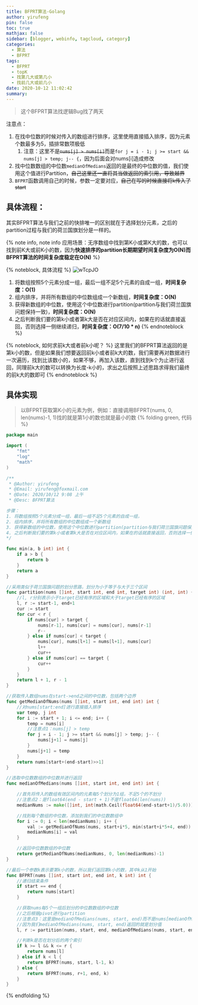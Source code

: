 ```yaml
---
title: BFPRT算法-Golang
author: yirufeng
pin: false
toc: true
mathjax: false
sidebar: [blogger, webinfo, tagcloud, category]
categories:
  - 算法
  - BFPRT
tags:
  - BFPRT
  - topK
  - 找第几大或第几小
  - 找前几大或前几小
date: 2020-10-12 11:02:42
summary:
---
```


> 这个BFPRT算法找逻辑Bug找了两天

注意点：
1. 在找中位数的时候对传入的数组进行排序，这里使用直接插入排序，因为元素个数最多为5，插排常数项极低
   1. 注意：这里不是~~`nums[j] > nums[i]`~~而是`for j = i - 1; j >= start && nums[j] > temp; j-- {`，因为后面会对nums[i]造成修改
2. 找中位数数组的中位数`medianOfMedians`返回的是最终的中位数的值，我们使用这个值进行Partition，~~自己这里还一直将其当做返回的索引用，导致越界~~
3. `BFPRT`函数调用自己的时候，参数一定要对应，~~自己在写的时候直接将k传入了start~~

<!-- more -->


## 具体流程：
其实BFPRT算法与我们之前的快排唯一的区别就在于选择划分元素，之后的partition过程与我们的荷兰国旗划分是一样的。

{% note info, note info 应用场景：无序数组中找到第K小或第K大的数，也可以找到前K大或前K小的数，因为**快速排序的partition长期期望时间复杂度为O(N)而BFPRT算法的时间复杂度稳定在O(N)** %}

{% noteblock, 具体流程 %}
![wTcpJO](https://cdn.jsdelivr.net/gh/sivanWu0222/ImageHosting@master/uPic/wTcpJO.png)
1. 将数组按照5个元素分成一组，最后一组不足5个元素的自成一组，**时间复杂度：O(1)**
2. 组内排序，并将所有数组的中位数组成一个新数组，**时间复杂度：O(N)**
3. 获得新数组的中位数，使用这个中位数进行partition(partition与我们荷兰国旗问题保持一致)，**时间复杂度：O(N)**
4. 之后判断我们要的第k小或者第k大是否在对应区间内，如果在的话就直接返回，否则选择一侧继续递归，**时间复杂度：O(7/10 * n)**
{% endnoteblock %}

{% noteblock, 如何求前k大或者前k小呢？ %}
这里我们的BFPRT算法返回的是第k小的数，但是如果我们想要返回前k小或者前k大的数，我们需要再对数据进行一次遍历，找到比该数小的，如果不够，再加入该数，直到找到k个为止进行返回，同理前k大的数可以转换为长度-k小的，求出之后按照上述思路求得我们最终的前k大的数即可
{% endnoteblock %}


## 具体实现
> 以BFPRT获取第K小的元素为例，例如：直接调用BFPRT(nums, 0, len(nums)-1, 1)找的就是第1小的数也就是最小的数
{% folding green, 代码 %}
```go
package main

import (
	"fmt"
	"log"
	"math"
)

/**
 * @Author: yirufeng
 * @Email: yirufeng@foxmail.com
 * @Date: 2020/10/12 9:08 上午
 * @Desc: BFPRT算法

步骤：
1. 将数组按照5个元素分成一组，最后一组不足5个元素的自成一组，
2. 组内排序，并将所有数组的中位数组成一个新数组
3. 获得新数组的中位数，使用这个中位数进行partition(partition与我们荷兰国旗问题保持一致)
4. 之后判断我们要的第k小或者第k大是否在对应区间内，如果在的话就直接返回，否则选择一侧继续递归
*/

func min(a, b int) int {
	if a > b {
		return b
	}
	return a
}

//采用类似于荷兰国旗问题的划分思路，划分为小于等于与大于三个区间
func partition(nums []int, start int, end int, target int) (int, int) {
	//l, r分别表示小于target已经有序的区域和大于target已经有序的区域
	l, r := start-1, end+1
	cur := start
	for cur < r {
		if nums[cur] > target {
			nums[r-1], nums[cur] = nums[cur], nums[r-1]
			r--
		} else if nums[cur] < target {
			nums[cur], nums[l+1] = nums[l+1], nums[cur]
			l++
			cur++
		} else if nums[cur] == target {
			cur++
		}
	}
	return l + 1, r - 1
}

//获取传入数组nums在start->end之间的中位数，包括两个边界
func getMedianOfNums(nums []int, start int, end int) int {
	//对nums[start:end]进行直接插入排序
	var temp, j int
	for i := start + 1; i <= end; i++ {
		temp = nums[i]
		//注意点1：nums[j] > temp
		for j = i - 1; j >= start && nums[j] > temp; j-- {
			nums[j+1] = nums[j]
		}
		nums[j+1] = temp
	}
	return nums[start+(end-start)>>1]
}

//选取中位数数组的中位数并进行返回
func medianOfMedians(nums []int, start int, end int) int {

	//首先将传入的数组有效区间内的元素每5个划分为1组，不足5个的不划分
	//注意点2：是float64(end - start + 1)不是float64(len(nums))
	medianNums := make([]int, int(math.Ceil(float64(end-start+1)/5.0)))

	//找到每个数组的中位数，添加到我们的中位数数组中
	for i := 0; i < len(medianNums); i++ {
		val := getMedianOfNums(nums, start+i*5, min(start+i*5+4, end))
		medianNums[i] = val
	}

	//返回中位数数组的中位数
	return getMedianOfNums(medianNums, 0, len(medianNums)-1)
}

//最后一个参数k表示要第k小的数，所以我们返回第k小的数，其中k从1开始
func BFPRT(nums []int, start int, end int, k int) int {
	//递归结束条件
	if start == end {
		return nums[start]
	}

	//获取nums每5个一组后划分的中位数数组的中位数
	//之后根据pivot进行partition
	//注意点3：这里是medianOfMedians(nums, start, end)而不是nums[medianOfMedians(nums, start, end)]
	//因为我们medianOfMedians(nums, start, end)返回的就是划分值
	l, r := partition(nums, start, end, medianOfMedians(nums, start, end))

	//判断k是否在划分后的两个索引
	if k >= l && k <= r {
		return nums[l]
	} else if k < l {
		return BFPRT(nums, start, l-1, k)
	} else {
		return BFPRT(nums, r+1, end, k)
	}
}

```
{% endfolding %}

